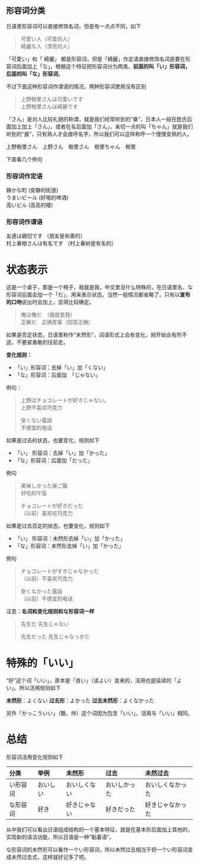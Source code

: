 ## 形容词分类

日语里形容词可以直接修饰名词，但是有一点点不同，如下

> 可愛い人（可爱的人）  
> 綺麗な人（漂亮的人）

「可愛い」和「 綺麗」 都是形容词，但是「綺麗」作定语直接修饰名词是要在形容词后面加上「な」，根据这个特征把形容词分为两类，**前面的叫「い」形容词，后面的叫「な」形容词**。

不过下面这种形容词作谓语的情况，两种形容词使用没有区别

> 上野樹里さんは可愛いです  
> 上野樹里さんは綺麗です

「さん」是对人比较礼貌的称谓，就是我们经常听到的“桑”，日本人一般在姓氏后面加上加上「さん」，或者在名后面加「さん」，亲切一点的叫「ちゃん」就是我们听到的“酱”，只有熟人才会直呼名字，所以我们可以这样称呼一个慢慢变熟的人。

上野樹里さん　上野さん　樹里さん　樹里ちゃん　樹里

下面看几个例句

### 形容词**作定语**

静かな町  \(安静的街道\)  
うまいビール  \(好喝的啤酒\)  
高いビル \(高高的楼\)

### 形容词**作谓语**

友達は親切です （朋友是和善的）  
村上春樹さんは有名です （村上春树是有名的）

# 状态表示

这是一个桌子，那是一个椅子，我就是我，中文里没什么特殊的，在日语里名、な形容词后面会加一个「だ」，用来表示状态，当然一般情况都省略了。只有以**宣布的口吻**说出时会加上，显得比较确定。

> 俺は俺だ　（我就是我）  
> 正解だ　正确答案（回答正确）

如果是否定状态，日语里称作“未然形”，词语形式上会有变化，刚开始会有所不适，不要紧勇敢的往前走。

**变化规则：**

* 「い」形容词：去掉「い」加「くない」
* 「な」形容词：后面加　「じゃない」

例句：

> 上野はチョコレートが好きじゃない。  
> 上野不喜欢巧克力
>
> 安くない電話  
> 不便宜的电话

如果是过去的状态，也要变化，规则如下

* 「い」 形容词：去掉「い」加「かった」
* 「な」形容词：后面加「だった」

例句

> 美味しかった昼ご飯  
> 好吃的午饭
>
> チョコレートが好きだった  
> （以前）喜欢吃巧克力

如果是过去否定的状态，也要变化，规则如下

* 「い」 形容词：未然形去掉「い」加「かった」
* 「な」形容词：未然形去掉「い」加「かった」

例句

> チョコレートがすきじゃなかった  
> （以前）不喜欢巧克力
>
> 安くなかった電話  
> （以前）不便宜的电话

注意：**名词和变化规则和な形容词一样**

> 先生だ
> 先生じゃない　
>
> 先生だった
> 先生じゃなっかた

# 特殊的「いい」

“好”这个词「いい」，原本是「良い」（读よい）变来的，活用也是延续的「よい」。所以活用规则如下

**未然形**：よくない
**过去形**：よかった
**过去未然形**：よくなかった

另外「かっこういい」（酷、帅）这个词因为包含「いい」，活用与「いい」相同。

# 总结

形容词活用变化规则如下

| 分类 | 举例 | 未然形 | 过去 | 未然过去 |
| :--- | :--- | :--- | :--- | :--- |
| い形容词 | おいしい | おいしくない | おいしかった | おいしくなかった |
| な形容词 | 好き | 好きじゃない | 好きだった | 好きじゃなかった |

从中我们可以看出日语组成结构的一个基本特征，就是在基本形后面加上其他的，实现新的语法功能，所以日语是一种“黏着语”。

な形容词的未然形可以看作一个い形容词，所以未然过去相当于把一个い形容词变成未然过去式，这样就好记多了吧。

